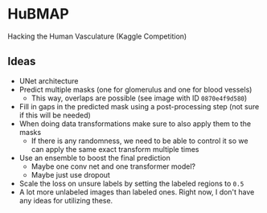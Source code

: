 # HuBMAP
Hacking the Human Vasculature (Kaggle Competition)

## Ideas
- UNet architecture
- Predict multiple masks (one for glomerulus and one for blood vessels)
    - This way, overlaps are possible (see image with ID `0870e4f9d580`)
- Fill in gaps in the predicted mask using a post-processing step (not sure if this will be needed)
- When doing data transformations make sure to also apply them to the masks
    - If there is any randomness, we need to be able to control it so we can apply the same exact transform multiple times
- Use an ensemble to boost the final prediction
    - Maybe one conv net and one transformer model?
    - Maybe just use dropout
- Scale the loss on unsure labels by setting the labeled regions to `0.5`
- A lot more unlabeled images than labeled ones. Right now, I don't have any ideas for utilizing these.